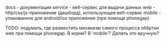 docs - документация
service - веб-сервис для выдачи данных
web - http/css/js-приложение (дашборд), использующее веб-сервис
mobile - упакованное для android/ios приложение (при помощи phonegap)

TODO: подумать, где разместить механизм самого процесса обёртки web при помощи phonegap. В корне? В 'mobile'? Делать это вручную?